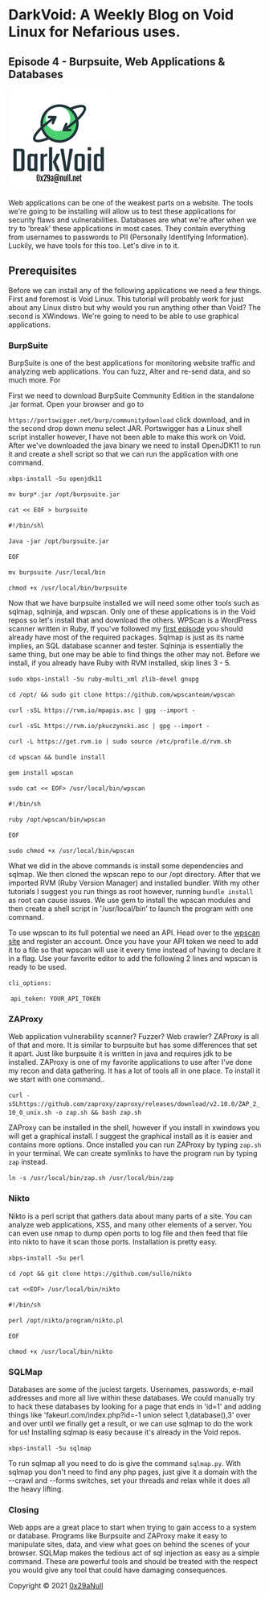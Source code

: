 # DarkVoid: A Weekly Blog on Void Linux for Nefarious uses.

## Episode 4 - Burpsuite, Web Applications & Databases

![](https://github.com/0x29aNull/DarkVoid/blob/main/DVLogo.png?raw=true)

Web applications can be one of the weakest parts on a website. The tools we're going to be installing will allow us to test these applications for security flaws and vulnerabilities. Databases are what we're after when we try to 'break' these applications in most cases. They contain everything from usernames to passwords to PII (Personally Identifying Information). Luckily, we have tools for this too. Let's dive in to it.



## Prerequisites

Before we can install any of the following applications we need a few things. First and foremost is Void Linux. This tutorial will probably work for just about any Linux distro but why would you run anything other than Void? The second is XWindows. We're going to need to be able to use graphical applications. 



### BurpSuite

BurpSuite is one of the best applications for monitoring website traffic and analyzing web applications. You can fuzz,  Alter and re-send data, and so much more. For 

First we need to download BurpSuite Community Edition in the standalone .jar format. Open your browser and go to

````https://portswigger.net/burp/communitydownload```` click download, and in the second drop down menu select JAR. Portswigger has a Linux shell script installer however, I have not been able to make this work on Void. After we've downloaded the java binary we need to install OpenJDK11 to run it and create a shell script so that we can run the application with one command.



````xbps-install -Su openjdk11````

````mv burp*.jar /opt/burpsuite.jar````

````cat << EOF > burpsuite````

````#!/bin/sh````\

````Java -jar /opt/burpsuite.jar````

````EOF````

````mv burpsuite /usr/local/bin````

````chmod +x /usr/local/bin/burpsuite````

Now that we have burpsuite installed we will need some other tools such as sqlmap, sqlninja, and wpscan. Only one of these applications is in the Void repos so let's install that and download the others. WPScan is a WordPress scanner written in Ruby, If you've followed my [first episode](https://github.com/0x29aNull/DarkVoid/blob/main/DV-Episode1.md) you should already have most of the required packages. Sqlmap is just as its name implies, an SQL database scanner and tester. Sqlninja is essentially the same thing, but one may be able to find things the other may not. Before we install, if you already have Ruby with RVM installed, skip lines 3 - 5.

````sudo xbps-install -Su ruby-multi_xml zlib-devel gnupg````

````cd /opt/ && sudo git clone https://github.com/wpscanteam/wpscan````

````curl -sSL https://rvm.io/mpapis.asc | gpg --import -````

````curl -sSL https://rvm.io/pkuczynski.asc | gpg --import -````

````curl -L https://get.rvm.io | sudo source /etc/profile.d/rvm.sh````

````cd wpscan && bundle install````

````gem install wpscan````

````sudo cat << EOF> /usr/local/bin/wpscan````

````#!/bin/sh````

````ruby /opt/wpscan/bin/wpscan````

````EOF````

````sudo chmod +x /usr/local/bin/wpscan````

What we did in the above commands is install some dependencies and sqlmap. We then cloned the wpscan repo to our /opt directory. After that we imported RVM (Ruby Version Manager) and installed bundler. With my other tutorials I suggest you run things as root however, running ````bundle install```` as root can cause issues. We use gem to install the wpscan modules and then create a shell script in '/usr/local/bin' to launch the program with one command. 

To use wpscan to its full potential we need an API. Head over to the [wpscan site](https://wpscan.com/) and register an account. Once you have your API token we need to add it to a file so that wpscan will use it every time instead of having to declare it in a flag. Use your favorite editor to add the following 2 lines and wpscan is ready to be used.

````cli_options:````

​	````api_token: YOUR_API_TOKEN````



### ZAProxy

Web application vulnerability scanner? Fuzzer? Web crawler? ZAProxy is all of that and more. It is similar to burpsuite but has some differences that set it apart. Just like burpsuite it is written in java and requires jdk to be installed. ZAProxy is one of my favorite applications to use after I've done my recon and data gathering. It has a lot of tools all in one place. To install it we start with one command..

````curl -sSLhttps://github.com/zaproxy/zaproxy/releases/download/v2.10.0/ZAP_2_10_0_unix.sh -o zap.sh && bash zap.sh ````

ZAProxy can be installed in the shell, however if you install in xwindows you will get a graphical install. I suggest the graphical install as it is easier and contains more options. Once installed you can run ZAProxy by typing ````zap.sh```` in your terminal. We can create symlinks to have the program run by typing ```zap``` instead.

````ln -s /usr/local/bin/zap.sh /usr/local/bin/zap````

###  Nikto

Nikto is a perl script that gathers data about many parts of a site. You can analyze web applications, XSS, and many other elements of a server. You can even use nmap to dump open ports to log file and then feed that file into nikto to have it scan those ports. Installation is pretty easy.

````xbps-install -Su perl````

````cd /opt && git clone https://github.com/sullo/nikto````

````cat <<EOF> /usr/local/bin/nikto````

````#!/bin/sh````

````perl /opt/nikto/program/nikto.pl````

````EOF````

````chmod +x /usr/local/bin/nikto````



### SQLMap

Databases are some of the juciest targets. Usernames, passwords, e-mail addresses and more all live within these databases. We could manually try to hack these databases by looking for a page that ends in 'id=1' and adding things like 'fakeurl.com/index.php?id=-1 union select 1,database(),3' over and over until we finally get a result, or we can use sqlmap to do the work for us! Installing sqlmap is easy because it's already in the Void repos. 

````xbps-install -Su sqlmap````

To run sqlmap all you need to do is give the command ````sqlmap.py````. With sqlmap you don't need to find any php pages, just give it a domain with the --crawl and --forms switches, set your threads and relax while it does all the heavy lifting. 



### Closing

Web apps are a great place to start when trying to gain access to a system or database. Programs like Burpsuite and ZAProxy make it easy to manipulate sites, data, and view what goes on behind the scenes of your browser. SQLMap makes the tedious act of sql injection as easy as a simple command. These are powerful tools and should be treated with the respect you would give any tool that could have damaging consequences.



Copyright © 2021 [0x29aNull](mailto:0x29a@null.net)

